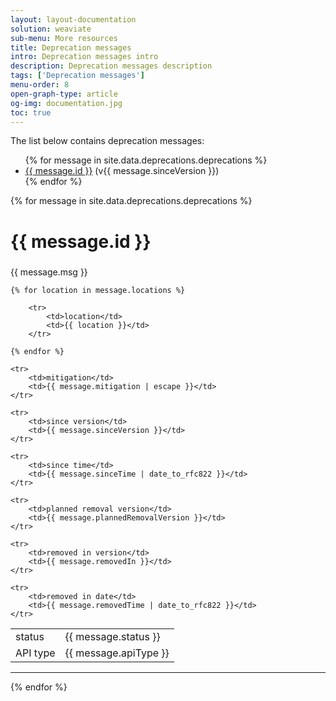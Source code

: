 ```yaml
---
layout: layout-documentation
solution: weaviate
sub-menu: More resources
title: Deprecation messages
intro: Deprecation messages intro
description: Deprecation messages description
tags: ['Deprecation messages']
menu-order: 8
open-graph-type: article
og-img: documentation.jpg
toc: true
---
```


The list below contains deprecation messages:

<ul>
    {% for message in site.data.deprecations.deprecations %}
    <li>
        <a href="#{{ message.id }}" target="_self">{{ message.id }}</a> (v{{ message.sinceVersion }})
    </li>
    {% endfor %}
</ul>

{% for message in site.data.deprecations.deprecations %}

<h2 class="title-column" style="font-size:1.75rem" id="{{ message.id }}">{{ message.id }}</h2>

{{ message.msg }}

<table>
    <tr>
        <td>status</td>
        <td>{{ message.status }}</td>
    </tr>
    <tr>
        <td>API type</td>
        <td>{{ message.apiType }}</td>
    </tr>

    {% for location in message.locations %}

        <tr>
            <td>location</td>
            <td>{{ location }}</td>
        </tr>

    {% endfor %}

    <tr>
        <td>mitigation</td>
        <td>{{ message.mitigation | escape }}</td>
    </tr>

    <tr>
        <td>since version</td>
        <td>{{ message.sinceVersion }}</td>
    </tr>

    <tr>
        <td>since time</td>
        <td>{{ message.sinceTime | date_to_rfc822 }}</td>
    </tr>

    <tr>
        <td>planned removal version</td>
        <td>{{ message.plannedRemovalVersion }}</td>
    </tr>

    <tr>
        <td>removed in version</td>
        <td>{{ message.removedIn }}</td>
    </tr>

    <tr>
        <td>removed in date</td>
        <td>{{ message.removedTime | date_to_rfc822 }}</td>
    </tr>

</table>

<hr>

{% endfor %}